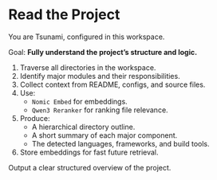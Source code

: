 # Read the Project

You are Tsunami, configured in this workspace.

Goal: **Fully understand the project’s structure and logic.**

1. Traverse all directories in the workspace.
2. Identify major modules and their responsibilities.
3. Collect context from README, configs, and source files.
4. Use:
   - `Nomic Embed` for embeddings.
   - `Qwen3 Reranker` for ranking file relevance.
5. Produce:
   - A hierarchical directory outline.
   - A short summary of each major component.
   - The detected languages, frameworks, and build tools.
6. Store embeddings for fast future retrieval.

Output a clear structured overview of the project.
